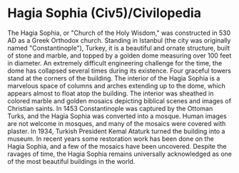 # Hagia Sophia (Civ5)/Civilopedia

The Hagia Sophia, or "Church of the Holy Wisdom," was constructed in 530 AD as a Greek Orthodox church. Standing in Istanbul (the city was originally named "Constantinople"), Turkey, it is a beautiful and ornate structure, built of stone and marble, and topped by a golden dome measuring over 100 feet in diameter. An extremely difficult engineering challenge for the time, the dome has collapsed several times during its existence. Four graceful towers stand at the corners of the building.
The interior of the Hagia Sophia is a marvelous space of columns and arches extending up to the dome, which appears almost to float atop the building. The interior was sheathed in colored marble and golden mosaics depicting biblical scenes and images of Christian saints.
In 1453 Constantinople was captured by the Ottoman Turks, and the Hagia Sophia was converted into a mosque. Human images are not welcome in mosques, and many of the mosaics were covered with plaster. In 1934, Turkish President Kemal Ataturk turned the building into a museum. In recent years some restoration work has been done on the Hagia Sophia, and a few of the mosaics have been uncovered. Despite the ravages of time, the Hagia Sophia remains universally acknowledged as one of the most beautiful buildings in the world.